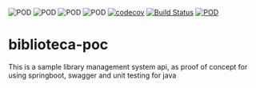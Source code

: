 ![POD](https://img.shields.io/badge/version-v1.0.0-yellow.svg) 
![POD](https://img.shields.io/badge/language-Java-blue.svg) 
![POD](https://img.shields.io/badge/platform-Ceiba-green.svg) 
![POD](https://img.shields.io/badge/license-MIT-lightgrey.svg)
[![codecov](https://codecov.io/gh/ricsys/biblioteca-poc/branch/master/graph/badge.svg?token=B2K7TCGQFM)](https://codecov.io/gh/ricsys/biblioteca-poc)
[![Build Status](https://travis-ci.com/ricsys/biblioteca-poc.svg?branch=master)](https://travis-ci.com/ricsys/biblioteca-poc)
[![POD](https://img.shields.io/badge/%E2%86%91_Deploy_to-Heroku-7056bf.svg)](https://ceiba-biblioteca.herokuapp.com/swagger-ui.html)

# biblioteca-poc
This is a sample library management system api, as proof of concept for using springboot, swagger and unit testing for java
